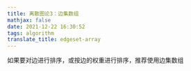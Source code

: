 ```yaml
---
title: 离散图论3：边集数组
mathjax: false
date: 2021-12-22 16:30:52
tags: algorithm
translate_title: edgeset-array
---
```


如果要对边进行排序，或按边的权重进行排序，推荐使用边集数组

